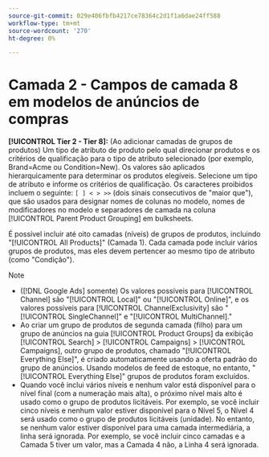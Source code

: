 ```yaml
---
source-git-commit: 029e406fbfb4217ce78364c2d1f1a6dae24ff588
workflow-type: tm+mt
source-wordcount: '270'
ht-degree: 0%

---
```

# Camada 2 - Campos de camada 8 em modelos de anúncios de compras

**[!UICONTROL Tier  2 - Tier 8]:** (Ao adicionar camadas de grupos de produtos) Um tipo de atributo de produto pelo qual direcionar produtos e os critérios de qualificação para o tipo de atributo selecionado (por exemplo, Brand=Acme ou Condition=New). Os valores são aplicados hierarquicamente para determinar os produtos elegíveis. Selecione um tipo de atributo e informe os critérios de qualificação. Os caracteres proibidos incluem o seguinte: `[ ] < > >>` (dois sinais consecutivos de &quot;maior que&quot;), que são usados para designar nomes de colunas no modelo, nomes de modificadores no modelo e separadores de camada na coluna [!UICONTROL Parent Product Grouping] em bulksheets.

É possível incluir até oito camadas (níveis) de grupos de produtos, incluindo &quot;[!UICONTROL All Products]&quot; (Camada 1). Cada camada pode incluir vários grupos de produtos, mas eles devem pertencer ao mesmo tipo de atributo (como &quot;Condição&quot;).

>[!NOTE]
>
>* ([!DNL Google Ads] somente) Os valores possíveis para [!UICONTROL Channel] são &quot;[!UICONTROL Local]&quot; ou &quot;[!UICONTROL Online]&quot;, e os valores possíveis para [!UICONTROL ChannelExclusivity] são &quot;[!UICONTROL SingleChannel]&quot; e &quot;[!UICONTROL MultiChannel].&quot;
>* Ao criar um grupo de produtos de segunda camada (filho) para um grupo de anúncios na guia [!UICONTROL Product Groups] da exibição [!UICONTROL Search] > [!UICONTROL Campaigns] > [!UICONTROL Campaigns], outro grupo de produtos, chamado &quot;[!UICONTROL Everything Else]&quot;, é criado automaticamente usando a oferta padrão do grupo de anúncios. Usando modelos de feed de estoque, no entanto, &quot;[!UICONTROL Everything Else]&quot; grupos de produtos foram excluídos.
>* Quando você inclui vários níveis e nenhum valor está disponível para o nível final (com a numeração mais alta), o próximo nível mais alto é usado como o grupo de produtos licitáveis. Por exemplo, se você incluir cinco níveis e nenhum valor estiver disponível para o Nível 5, o Nível 4 será usado como o grupo de produtos licitáveis (unidade). No entanto, se nenhum valor estiver disponível para uma camada intermediária, a linha será ignorada. Por exemplo, se você incluir cinco camadas e a Camada 5 tiver um valor, mas a Camada 4 não, a Linha 4 será ignorada.
